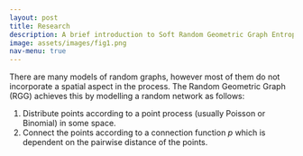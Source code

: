```yaml
---
layout: post
title: Research
description: A brief introduction to Soft Random Geometric Graph Entropy
image: assets/images/fig1.png
nav-menu: true
---
```


There are many models of random graphs, however most of them do not incorporate a spatial aspect in the process. The Random Geometric Graph (RGG) achieves this by modelling a random network as follows:

1. Distribute points according to a point process (usually Poisson or Binomial) in some space.
2. Connect the points according to a connection function $p$ which is dependent on the pairwise distance of the points.


